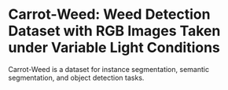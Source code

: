 # Carrot-Weed: Weed Detection Dataset with RGB Images Taken under Variable Light Conditions

Carrot-Weed is a dataset for instance segmentation, semantic segmentation, and object detection tasks.